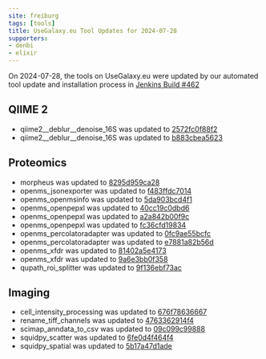 ```yaml
---
site: freiburg
tags: [tools]
title: UseGalaxy.eu Tool Updates for 2024-07-28
supporters:
- denbi
- elixir
---
```


On 2024-07-28, the tools on UseGalaxy.eu were updated by our automated tool update and installation process in [Jenkins Build #462](https://build.galaxyproject.eu/job/usegalaxy-eu/job/install-tools/#462/)


## QIIME 2

- qiime2__deblur__denoise_16S was updated to [2572fc0f88f2](https://toolshed.g2.bx.psu.edu/view/q2d2/qiime2__deblur__denoise_16S/2572fc0f88f2)
- qiime2__deblur__denoise_16S was updated to [b883cbea5623](https://toolshed.g2.bx.psu.edu/view/q2d2/qiime2__deblur__denoise_16S/b883cbea5623)

## Proteomics

- morpheus was updated to [8295d959ca28](https://toolshed.g2.bx.psu.edu/view/galaxyp/morpheus/8295d959ca28)
- openms_jsonexporter was updated to [f483ffdc7014](https://toolshed.g2.bx.psu.edu/view/galaxyp/openms_jsonexporter/f483ffdc7014)
- openms_openmsinfo was updated to [5da903bcd4f1](https://toolshed.g2.bx.psu.edu/view/galaxyp/openms_openmsinfo/5da903bcd4f1)
- openms_openpepxl was updated to [40cc19c0dbd6](https://toolshed.g2.bx.psu.edu/view/galaxyp/openms_openpepxl/40cc19c0dbd6)
- openms_openpepxl was updated to [a2a842b00f9c](https://toolshed.g2.bx.psu.edu/view/galaxyp/openms_openpepxl/a2a842b00f9c)
- openms_openpepxl was updated to [fc36cfd19834](https://toolshed.g2.bx.psu.edu/view/galaxyp/openms_openpepxl/fc36cfd19834)
- openms_percolatoradapter was updated to [0fc9ae55bcfc](https://toolshed.g2.bx.psu.edu/view/galaxyp/openms_percolatoradapter/0fc9ae55bcfc)
- openms_percolatoradapter was updated to [e7881a82b56d](https://toolshed.g2.bx.psu.edu/view/galaxyp/openms_percolatoradapter/e7881a82b56d)
- openms_xfdr was updated to [81402a5e4173](https://toolshed.g2.bx.psu.edu/view/galaxyp/openms_xfdr/81402a5e4173)
- openms_xfdr was updated to [9a6e3bb0f358](https://toolshed.g2.bx.psu.edu/view/galaxyp/openms_xfdr/9a6e3bb0f358)
- qupath_roi_splitter was updated to [9f136ebf73ac](https://toolshed.g2.bx.psu.edu/view/galaxyp/qupath_roi_splitter/9f136ebf73ac)

## Imaging

- cell_intensity_processing was updated to [676f78636667](https://toolshed.g2.bx.psu.edu/view/goeckslab/cell_intensity_processing/676f78636667)
- rename_tiff_channels was updated to [4763362914f4](https://toolshed.g2.bx.psu.edu/view/goeckslab/rename_tiff_channels/4763362914f4)
- scimap_anndata_to_csv was updated to [09c099c99888](https://toolshed.g2.bx.psu.edu/view/goeckslab/scimap_anndata_to_csv/09c099c99888)
- squidpy_scatter was updated to [6fe0d4f464f4](https://toolshed.g2.bx.psu.edu/view/goeckslab/squidpy_scatter/6fe0d4f464f4)
- squidpy_spatial was updated to [5b17a47d1ade](https://toolshed.g2.bx.psu.edu/view/goeckslab/squidpy_spatial/5b17a47d1ade)

